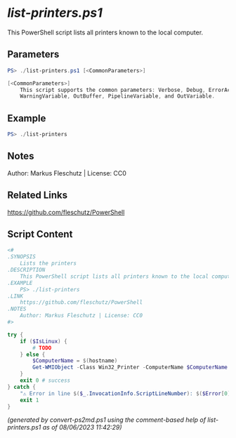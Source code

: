 *list-printers.ps1*
================

This PowerShell script lists all printers known to the local computer.

Parameters
----------
```powershell
PS> ./list-printers.ps1 [<CommonParameters>]

[<CommonParameters>]
    This script supports the common parameters: Verbose, Debug, ErrorAction, ErrorVariable, WarningAction, 
    WarningVariable, OutBuffer, PipelineVariable, and OutVariable.
```

Example
-------
```powershell
PS> ./list-printers

```

Notes
-----
Author: Markus Fleschutz | License: CC0

Related Links
-------------
https://github.com/fleschutz/PowerShell

Script Content
--------------
```powershell
<#
.SYNOPSIS
	Lists the printers 
.DESCRIPTION
	This PowerShell script lists all printers known to the local computer.
.EXAMPLE
	PS> ./list-printers
.LINK
	https://github.com/fleschutz/PowerShell
.NOTES
	Author: Markus Fleschutz | License: CC0
#>

try {
	if ($IsLinux) {
		# TODO
	} else {
		$ComputerName = $(hostname)
		Get-WMIObject -Class Win32_Printer -ComputerName $ComputerName | Format-Table
	}
	exit 0 # success
} catch {
	"⚠️ Error in line $($_.InvocationInfo.ScriptLineNumber): $($Error[0])"
	exit 1
}
```

*(generated by convert-ps2md.ps1 using the comment-based help of list-printers.ps1 as of 08/06/2023 11:42:29)*
